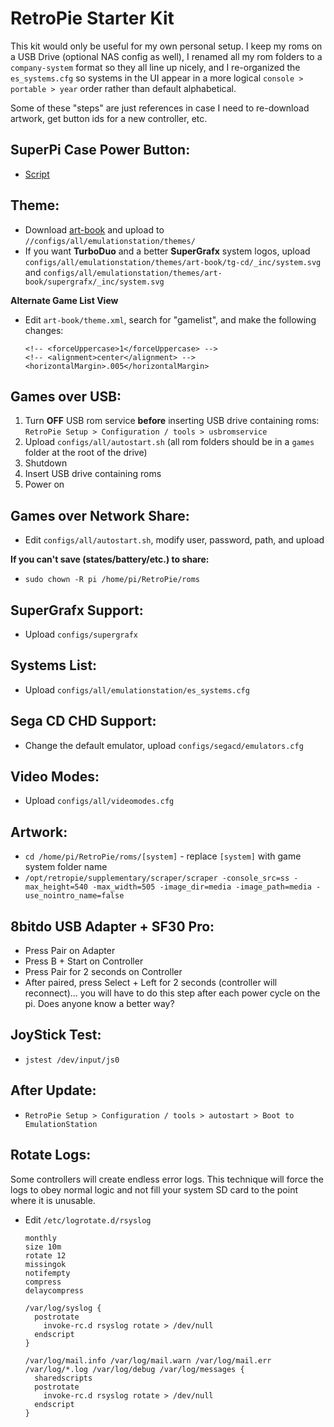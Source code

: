 RetroPie Starter Kit
====================

This kit would only be useful for my own personal setup. I keep my roms on a USB Drive (optional NAS config as well), I renamed all my rom folders to a `company-system` format so they all line up nicely, and I re-organized the `es_systems.cfg` so systems in the UI appear in a more logical `console > portable > year` order rather than default alphabetical.

Some of these "steps" are just references in case I need to re-download artwork, get button ids for a new controller, etc.

SuperPi Case Power Button:
--------------------------
+ [Script](https://github.com/RetroFlag/retroflag-picase)

Theme:
-------
+ Download [art-book](https://github.com/anthonycaccese/es-theme-art-book) and upload to `//configs/all/emulationstation/themes/`
+ If you want __TurboDuo__ and a better __SuperGrafx__ system logos, upload `configs/all/emulationstation/themes/art-book/tg-cd/_inc/system.svg` and `configs/all/emulationstation/themes/art-book/supergrafx/_inc/system.svg`

__Alternate Game List View__
+ Edit `art-book/theme.xml`, search for "gamelist", and make the following changes:

      <!-- <forceUppercase>1</forceUppercase> -->
      <!-- <alignment>center</alignment> -->
      <horizontalMargin>.005</horizontalMargin>

Games over USB:
---------------
1. Turn __OFF__ USB rom service __before__ inserting USB drive containing roms:  
`RetroPie Setup > Configuration / tools > usbromservice`
2. Upload `configs/all/autostart.sh` (all rom folders should be in a `games` folder at the root of the drive)
3. Shutdown
4. Insert USB drive containing roms
5. Power on

Games over Network Share:
-------------------------
+ Edit `configs/all/autostart.sh`, modify user, password, path, and upload

__If you can't save (states/battery/etc.) to share:__
- `sudo chown -R pi /home/pi/RetroPie/roms`

SuperGrafx Support:
-------------------
+ Upload `configs/supergrafx`

Systems List:
-------------
+ Upload `configs/all/emulationstation/es_systems.cfg`

Sega CD CHD Support:
--------------------
+ Change the default emulator, upload `configs/segacd/emulators.cfg`

Video Modes:
------------
+ Upload `configs/all/videomodes.cfg`

Artwork:
--------
+ `cd /home/pi/RetroPie/roms/[system]` - replace `[system]` with game system folder name
+ `/opt/retropie/supplementary/scraper/scraper -console_src=ss -max_height=540 -max_width=505 -image_dir=media -image_path=media -use_nointro_name=false`

8bitdo USB Adapter + SF30 Pro:
------------------------------
+ Press Pair on Adapter
+ Press B + Start on Controller
+ Press Pair for 2 seconds on Controller
+ After paired, press Select + Left for 2 seconds (controller will reconnect)... you will have to do this step after each power cycle on the pi. Does anyone know a better way?

JoyStick Test:
--------------
+ `jstest /dev/input/js0`

After Update:
-------------
+ `RetroPie Setup > Configuration / tools > autostart > Boot to EmulationStation`

Rotate Logs:
------------
Some controllers will create endless error logs. This technique will force the logs to obey normal logic and not fill your system SD card to the point where it is unusable.

+ Edit `/etc/logrotate.d/rsyslog`

      monthly
      size 10m
      rotate 12
      missingok
      notifempty
      compress
      delaycompress

      /var/log/syslog {
        postrotate
          invoke-rc.d rsyslog rotate > /dev/null
        endscript
      }

      /var/log/mail.info /var/log/mail.warn /var/log/mail.err
      /var/log/*.log /var/log/debug /var/log/messages {
        sharedscripts
        postrotate
          invoke-rc.d rsyslog rotate > /dev/null
        endscript
      }

